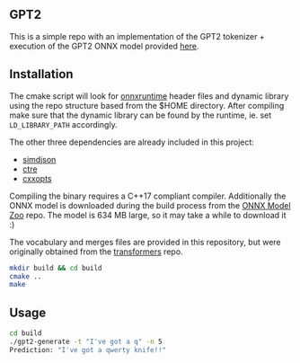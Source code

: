GPT2
------

This is a simple repo with an implementation of the GPT2 tokenizer + execution of the GPT2 ONNX model provided [here](https://github.com/onnx/models/tree/master/text/machine_comprehension/gpt-2).

## Installation
The cmake script will look for [onnxruntime](https://github.com/microsoft/onnxruntime) header files and dynamic library using the repo structure based from the $HOME directory. After compiling make sure that the dynamic library can be found by the runtime, ie. set `LD_LIBRARY_PATH` accordingly.

The other three dependencies are already included in this project:
  * [simdjson](https://github.com/simdjson/simdjson)
  * [ctre](https://github.com/hanickadot/compile-time-regular-expressions)
  * [cxxopts](https://github.com/jarro2783/cxxopts/)

Compiling the binary requires a C++17 compliant compiler.
Additionally the ONNX model is downloaded during the build process from the [ONNX Model Zoo](https://github.com/onnx/models) repo. The model is 634 MB large, so it may take a while to download it :)

The vocabulary and merges files are provided in this repository, but were originally obtained from the [transformers](https://github.com/huggingface/transformers) repo.

```bash
mkdir build && cd build
cmake ..
make
```

## Usage
```bash
cd build
./gpt2-generate -t "I've got a q" -n 5
Prediction: "I've got a qwerty knife!!"
```